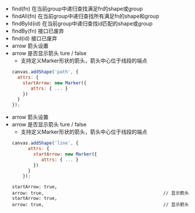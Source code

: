 * find(fn) 在当前group中递归查找满足fn的shape或group
* findAll(fn) 在当前group中递归查找所有满足fn的shape和group
* findById(id) 在当前group中递归查找id匹配的shape或group
* findBy(fn) 接口已废弃
* find(id) 接口已废弃
* arrow 箭头设置
* arrow 是否显示箭头 ture / false
    * 支持定义Marker形状的箭头，箭头中心位于线段的端点
    ```js
    canvas.addShape('path', {
      attrs: {
        startArrow: new Marker({
           attrs: { ... }  
        })
      }
    });
    ```
* arrow 箭头设置
* arrow 是否显示箭头 ture / false
    * 支持定义Marker形状的箭头，箭头中心位于线段的端点
    ```js
    canvas.addShape('line', {
          attrs: {
            startArrow: new Marker({
               attrs: { ... }  
            })
          }
        });
    ```
      startArrow: true, 
      arrow: true,                                             // 显示箭头
      startArrow: true, 
      arrow: true,                                             // 显示箭头
